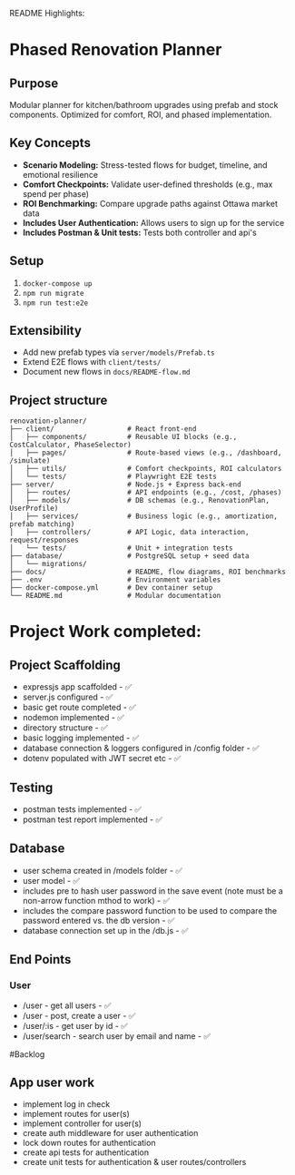 README Highlights:
# Phased Renovation Planner

## Purpose
Modular planner for kitchen/bathroom upgrades using prefab and stock components. Optimized for comfort, ROI, and phased implementation.

## Key Concepts
- **Scenario Modeling:** Stress-tested flows for budget, timeline, and emotional resilience
- **Comfort Checkpoints:** Validate user-defined thresholds (e.g., max spend per phase)
- **ROI Benchmarking:** Compare upgrade paths against Ottawa market data
- **Includes User Authentication:** Allows users to sign up for the service
- **Includes Postman & Unit tests:** Tests both controller and api's

## Setup
1. `docker-compose up`
2. `npm run migrate`
3. `npm run test:e2e`

## Extensibility
- Add new prefab types via `server/models/Prefab.ts`
- Extend E2E flows with `client/tests/`
- Document new flows in `docs/README-flow.md`
## Project structure
```
renovation-planner/
├── client/                  # React front-end
│   ├── components/          # Reusable UI blocks (e.g., CostCalculator, PhaseSelector)
│   ├── pages/               # Route-based views (e.g., /dashboard, /simulate)
│   ├── utils/               # Comfort checkpoints, ROI calculators
│   └── tests/               # Playwright E2E tests
├── server/                  # Node.js + Express back-end
│   ├── routes/              # API endpoints (e.g., /cost, /phases)
│   ├── models/              # DB schemas (e.g., RenovationPlan, UserProfile)
│   ├── services/            # Business logic (e.g., amortization, prefab matching)
│   ├── controllers/         # API Logic, data interaction, request/responses
│   └── tests/               # Unit + integration tests
├── database/                # PostgreSQL setup + seed data
│   └── migrations/
├── docs/                    # README, flow diagrams, ROI benchmarks
├── .env                     # Environment variables
├── docker-compose.yml       # Dev container setup
└── README.md                # Modular documentation
```

# Project Work completed:
## Project Scaffolding 
- expressjs app scaffolded - ✅
- server.js configured - ✅
- basic get route completed - ✅
- nodemon implemented - ✅
- directory structure - ✅
- basic logging implemented - ✅
- database connection & loggers configured in /config folder - ✅
- dotenv populated with JWT secret etc - ✅

## Testing  
- postman tests implemented - ✅
- postman test report implemented - ✅

## Database
- user schema created in /models folder - ✅
- user model - ✅
- includes pre to hash user password in the save event (note must be a non-arrow function mthod to work) - ✅
- includes the compare password function to be used to compare the password entered vs. the db version - ✅
- database connection set up in the /db.js - ✅


## End Points
### User
- /user - get all users - ✅
- /user - post, create a user - ✅
- /user/:is - get user by id - ✅
- /user/search - search user by email and name - ✅

#Backlog
## App user work
- implement log in check 
- implement routes for user(s)
- implement controller for user(s)
- create auth middleware for user authentication
- lock down routes for authentication
- create api tests for authentication
- create unit tests for authentication & user routes/controllers
